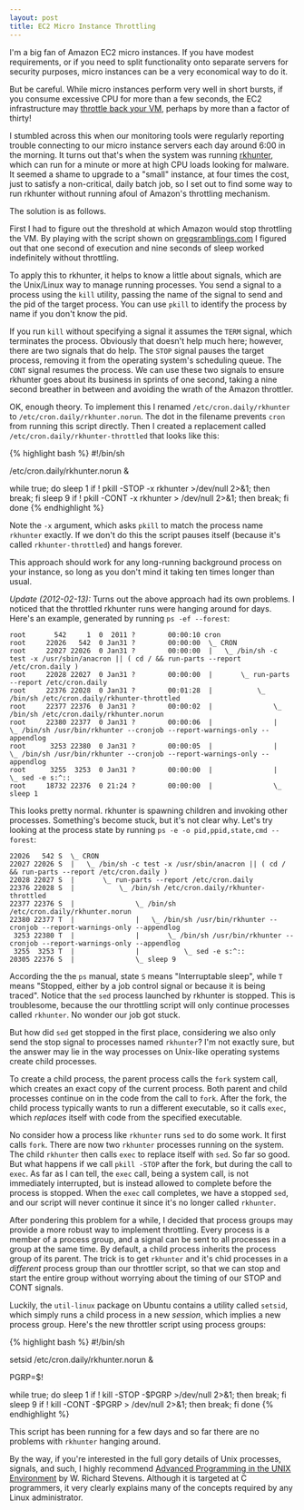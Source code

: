 ```yaml
---
layout: post
title: EC2 Micro Instance Throttling
---
```


I'm a big fan of Amazon EC2 micro instances. If you have modest
requirements, or if you need to split functionality onto separate
servers for security purposes, micro instances can be a very economical
way to do it.

But be careful. While micro instances perform very well in short bursts,
if you consume excessive CPU for more than a few seconds, the EC2
infrastructure may [throttle back your
VM](http://gregsramblings.com/2011/02/07/amazon-ec2-micro-instance-cpu-steal/),
perhaps by more than a factor of thirty!

I stumbled across this when our monitoring tools were regularly
reporting trouble connecting to our micro instance servers each day
around 6:00 in the morning. It turns out that's when the system was
running [rkhunter](http://www.rootkit.nl/projects/rootkit_hunter.html),
which can run for a minute or more at high CPU loads looking for
malware. It seemed a shame to upgrade to a "small" instance, at four
times the cost, just to satisfy a non-critical, daily batch job, so I
set out to find some way to run rkhunter without running afoul of
Amazon's throttling mechanism.

The solution is as follows.

First I had to figure out the threshold at which Amazon would stop
throttling the VM. By playing with the script shown on
[gregsramblings.com](http://gregsramblings.com/2011/02/07/amazon-ec2-micro-instance-cpu-steal/)
I figured out that one second of execution and nine seconds of sleep
worked indefinitely without throttling.

To apply this to rkhunter, it helps to know a little about
signals, which are the Unix/Linux way to manage running processes. You
send a signal to a process using the `kill` utility, passing the name of
the signal to send and the pid of the target process. You can use
`pkill` to identify the process by name if you don't know the pid.

If you run `kill` without specifying a signal it assumes the `TERM`
signal, which terminates the process. Obviously that doesn't help much
here; however, there are two signals that do help. The `STOP` signal
pauses the target process, removing it from the operating system's
scheduling queue. The `CONT` signal resumes the process. We can use
these two signals to ensure rkhunter goes about its business in sprints
of one second, taking a nine second breather in between and avoiding the
wrath of the Amazon throttler.

OK, enough theory. To implement this I renamed
`/etc/cron.daily/rkhunter` to `/etc/cron.daily/rkhunter.norun`. The dot
in the filename prevents `cron` from running this script directly. Then
I created a replacement called `/etc/cron.daily/rkhunter-throttled` that
looks like this:

{% highlight bash %}
#!/bin/sh

/etc/cron.daily/rkhunter.norun &

while true; do
    sleep 1
    if ! pkill -STOP -x rkhunter >/dev/null 2>&1; then break; fi
    sleep 9
    if ! pkill -CONT -x rkhunter > /dev/null 2>&1; then break; fi
done
{% endhighlight %}

Note the `-x` argument, which asks `pkill` to match the process name
`rkhunter` exactly. If we don't do this the script pauses itself
(because it's called `rkhunter-throttled`) and hangs forever.

This approach should work for any long-running background process on
your instance, so long as you don't mind it taking ten times longer than
usual.

*Update (2012-02-13):* Turns out the above approach had its own
problems. I noticed that the throttled rkhunter runs were hanging around
for days. Here's an example, generated by running `ps -ef --forest`:

    root       542     1  0  2011 ?        00:00:10 cron
    root     22026   542  0 Jan31 ?        00:00:00  \_ CRON
    root     22027 22026  0 Jan31 ?        00:00:00  |   \_ /bin/sh -c test -x /usr/sbin/anacron || ( cd / && run-parts --report /etc/cron.daily )
    root     22028 22027  0 Jan31 ?        00:00:00  |       \_ run-parts --report /etc/cron.daily
    root     22376 22028  0 Jan31 ?        00:01:28  |           \_ /bin/sh /etc/cron.daily/rkhunter-throttled
    root     22377 22376  0 Jan31 ?        00:00:02  |               \_ /bin/sh /etc/cron.daily/rkhunter.norun
    root     22380 22377  0 Jan31 ?        00:00:06  |               |   \_ /bin/sh /usr/bin/rkhunter --cronjob --report-warnings-only --appendlog
    root      3253 22380  0 Jan31 ?        00:00:05  |               |       \_ /bin/sh /usr/bin/rkhunter --cronjob --report-warnings-only --appendlog
    root      3255  3253  0 Jan31 ?        00:00:00  |               |           \_ sed -e s:^::
    root     18732 22376  0 21:24 ?        00:00:00  |               \_ sleep 1

This looks pretty normal. rkhunter is spawning children and invoking
other processes. Something's become stuck, but it's not clear why.
Let's try looking at the process state by running
`ps -e -o pid,ppid,state,cmd --forest`:

    22026   542 S  \_ CRON
    22027 22026 S  |   \_ /bin/sh -c test -x /usr/sbin/anacron || ( cd / && run-parts --report /etc/cron.daily )
    22028 22027 S  |       \_ run-parts --report /etc/cron.daily
    22376 22028 S  |           \_ /bin/sh /etc/cron.daily/rkhunter-throttled
    22377 22376 S  |               \_ /bin/sh /etc/cron.daily/rkhunter.norun
    22380 22377 T  |               |   \_ /bin/sh /usr/bin/rkhunter --cronjob --report-warnings-only --appendlog
     3253 22380 T  |               |       \_ /bin/sh /usr/bin/rkhunter --cronjob --report-warnings-only --appendlog
     3255  3253 T  |               |           \_ sed -e s:^::
    20305 22376 S  |               \_ sleep 9

According the the `ps` manual, state `S` means "Interruptable sleep",
while `T` means "Stopped, either by a job control signal or because it
is being traced". Notice that the `sed` process launched by rkhunter is
stopped. This is troublesome, because the our throttling script will
only continue processes called `rkhunter`. No wonder our job got stuck.

But how did `sed` get stopped in the first place, considering we also
only send the stop signal to processes named `rkhunter`? I'm not exactly
sure, but the answer may lie in the way processes on Unix-like operating
systems create child processes.

To create a child process, the parent process calls the `fork` system
call, which creates an exact copy of the current process. Both parent
and child processes continue on in the code from the call to `fork`.
After the fork, the child process typically wants to run a different
executable, so it calls `exec`, which *replaces* itself with code from
the specified executable.

No consider how a process like `rkhunter` runs `sed` to do some work. It
first calls `fork`. There are now two `rkhunter` processes running on
the system. The child `rkhunter` then calls `exec` to replace itself
with `sed`. So far so good. But what happens if we call `pkill -STOP` after
the fork, but during the call to `exec`. As far as I can tell, the
`exec` call, being a system call, is not immediately interrupted, but is
instead allowed to complete before the process is stopped. When the
`exec` call completes, we have a stopped `sed`, and our script will
never continue it since it's no longer called `rkhunter`.

After pondering this problem for a while, I decided that process groups
may provide a more robust way to implement throttling. Every process is
a member of a process group, and a signal can be sent to all processes
in a group at the same time. By default, a child process inherits the
process group of its parent. The trick is to get `rkhunter` and it's
chid processes in a *different* process group than our throttler script,
so that we can stop and start the entire group without worrying about
the timing of our STOP and CONT signals.

Luckily, the `util-linux` package on Ubuntu contains a utility called
`setsid`, which simply runs a child process in a new *session*, which
implies a new process group. Here's the new throttler script using
process groups:

{% highlight bash %}
#!/bin/sh

setsid /etc/cron.daily/rkhunter.norun &

PGRP=$!

while true; do
    sleep 1
    if ! kill -STOP -$PGRP >/dev/null 2>&1; then break; fi
    sleep 9
    if ! kill -CONT -$PGRP > /dev/null 2>&1; then break; fi
done
{% endhighlight %}

This script has been running for a few days and so far there are no
problems with `rkhunter` hanging around.

By the way, if you're interested in the full gory details of Unix
processes, signals, and such, I highly recommend [Advanced Programming
in the UNIX
Environment](http://www.amazon.com/Programming-Environment-Addison-Wesley-Professional-Computing/dp/0321525949/)
by W. Richard Stevens. Although it is targeted at C programmers, it very
clearly explains many of the concepts required by any Linux
administrator.
